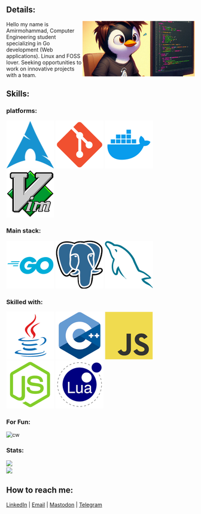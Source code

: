 ## Details:
<img src="./icons/bedp.jpg" width="300" align="right">
Hello my name is Amirmohammad, Computer Engineering student specializing in Go development (Web applications). Linux and FOSS lover. Seeking opportunities to work on innovative projects with a team.

## Skills:
### platforms: 
![archlinux](./icons/arch.png)
![git](./icons/git.png)
![docker](./icons/docker.png)
![vim](./icons/vim.png)

### Main stack:
![golang](./icons/go.png)
![pgsql](./icons/pg.png)
![mysql](./icons/mysql.png)

### Skilled with: 
![java](./icons/java.png)
![cpp](./icons/cpp.png)
![js](./icons/js.png)
![node](./icons/node.png)
![lua](./icons/lua.png)

### For Fun:
![cw](https://www.codewars.com/users/shimodii/badges/large)

### Stats:
![](https://github-readme-stats.vercel.app/api?username=shimodii&theme=dracula&hide_border=false&include_all_commits=true&count_private=true)<br/>
![](https://github-readme-streak-stats.herokuapp.com/?user=Mahdiiye&theme=dracula&hide_border=false)

## How to reach me:
[LinkedIn](https://www.linkedin.com/in/shimodi/) | [Email](mailto://amir.m.shahmoradi@gmail.com) | [Mastodon](https://khiar.net/@the_sudoer) | [Telegram](https://t.me/shimodii)

